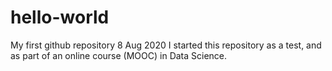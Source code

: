 # hello-world
My first github repository 8 Aug 2020
I started this repository as a test, and as part of an online course (MOOC) in Data Science.
